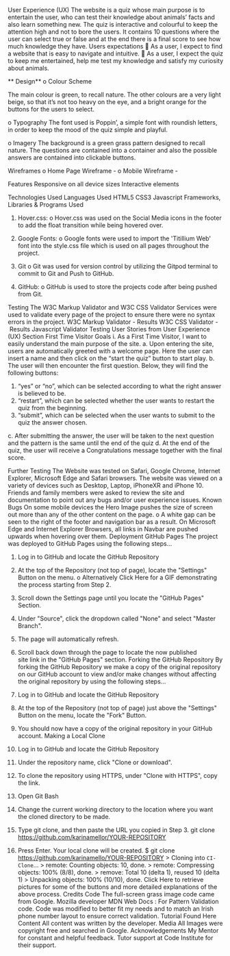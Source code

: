 User Experience (UX)
The website is a quiz whose main purpose is to entertain the user, who can test their knowledge about
animals’ facts and also learn something new. The quiz is interactive and colourful to keep the attention
high and not to bore the users. It contains 10 questions where the user can select true or false and at the end
there is a final score to see how much knowledge they have.
Users expectations
 As a user, I expect to find a website that is easy to navigate and intuitive.
 As a user, I expect the quiz to keep me entertained, help me test my knowledge and satisfy my
curiosity about animals.

** Design**
o Colour Scheme

The main colour is green, to recall nature. The other colours are a very light
beige, so that it’s not too heavy on the eye, and a bright orange for the buttons for
the users to select.

o Typography
 The font used is Poppin’, a simple font with roundish letters, in order to keep the
mood of the quiz simple and playful.

o Imagery
The background is a green grass pattern designed to recall nature.
 The questions are contained into a container and also the possible answers are
contained into clickable buttons.

Wireframes
o Home Page Wireframe -
o Mobile Wireframe - 

Features
 Responsive on all device sizes
 Interactive elements

Technologies Used
Languages Used
 HTML5
CSS3
 Javascript
Frameworks, Libraries &amp; Programs Used
1. Hover.css:
o Hover.css was used on the Social Media icons in the footer to add the float transition
while being hovered over.

2. Google Fonts:
o Google fonts were used to import the &#39;Titillium Web&#39; font into the style.css file which is
used on all pages throughout the project.

3. Git
o Git was used for version control by utilizing the Gitpod terminal to commit to Git and
Push to GitHub.

4. GitHub:
o GitHub is used to store the projects code after being pushed from Git.

Testing
The W3C Markup Validator and W3C CSS Validator Services were used to validate every page of the
project to ensure there were no syntax errors in the project.
 W3C Markup Validator - Results
 W3C CSS Validator - Results
 Javascript Validator
Testing User Stories from User Experience (UX) Section
First Time Visitor Goals
i. As a First Time Visitor, I want to easily understand the main purpose of the site.
a. Upon entering the site, users are automatically greeted with a welcome page.
Here the user can insert a name and then click on the “start the quiz” button to
start play.
b. The user will then encounter the first question. Below, they will find the
following buttons:
1. “yes” or “no”, which can be selected according to what the right answer
is believed to be.
2. “restart”, which can be selected whether the user wants to restart the
quiz from the beginning.
3. “submit”, which can be selected when the user wants to submit to the
quiz the answer chosen.

c. After submitting the answer, the user will be taken to the next question and the
pattern is the same until the end of the quiz
d. At the end of the quiz, the user will receive a Congratulations message together
with the final score.

Further Testing
The Website was tested on Safari, Google Chrome, Internet Explorer, Microsoft Edge and Safari
browsers.
The website was viewed on a variety of devices such as Desktop, Laptop, iPhoneXR and iPhone
10.
Friends and family members were asked to review the site and documentation to point out any
bugs and/or user experience issues.
Known Bugs
On some mobile devices the Hero Image pushes the size of screen out more than any of the other
content on the page.
o A white gap can be seen to the right of the footer and navigation bar as a result.
On Microsoft Edge and Internet Explorer Browsers, all links in Navbar are pushed upwards when
hovering over them.
Deployment
GitHub Pages
The project was deployed to GitHub Pages using the following steps...
1. Log in to GitHub and locate the GitHub Repository
2. At the top of the Repository (not top of page), locate the &quot;Settings&quot; Button on the menu.
o Alternatively Click Here for a GIF demonstrating the process starting from Step 2.
3. Scroll down the Settings page until you locate the &quot;GitHub Pages&quot; Section.
4. Under &quot;Source&quot;, click the dropdown called &quot;None&quot; and select &quot;Master Branch&quot;.
5. The page will automatically refresh.
6. Scroll back down through the page to locate the now published site link in the &quot;GitHub Pages&quot;
section.
Forking the GitHub Repository
By forking the GitHub Repository we make a copy of the original repository on our GitHub account to
view and/or make changes without affecting the original repository by using the following steps...
1. Log in to GitHub and locate the GitHub Repository
2. At the top of the Repository (not top of page) just above the &quot;Settings&quot; Button on the menu, locate
the &quot;Fork&quot; Button.
3. You should now have a copy of the original repository in your GitHub account.
Making a Local Clone

1. Log in to GitHub and locate the GitHub Repository
2. Under the repository name, click &quot;Clone or download&quot;.
3. To clone the repository using HTTPS, under &quot;Clone with HTTPS&quot;, copy the link.
4. Open Git Bash
5. Change the current working directory to the location where you want the cloned directory to be
made.
6. Type git clone, and then paste the URL you copied in Step 3.
 git clone https://github.com/karinamellor/YOUR-REPOSITORY
7. Press Enter. Your local clone will be created.
$ git clone https://github.com/karinamello/YOUR-REPOSITORY
&gt; Cloning into `CI-Clone`...
&gt; remote: Counting objects: 10, done.
&gt; remote: Compressing objects: 100% (8/8), done.
&gt; remove: Total 10 (delta 1), reused 10 (delta 1)
&gt; Unpacking objects: 100% (10/10), done.
Click Here to retrieve pictures for some of the buttons and more detailed explanations of the above
process.
Credits
Code
The full-screen grass image code came from Google.
 Mozilla developer
 MDN Web Docs : For Pattern Validation code. Code was modified to better fit my needs and to
match an Irish phone number layout to ensure correct validation. Tutorial Found Here
Content
 All content was written by the developer.
Media
 All Images were copyright free and searched in Google.
Acknowledgements
 My Mentor for constant and helpful feedback.
 Tutor support at Code Institute for their support.
